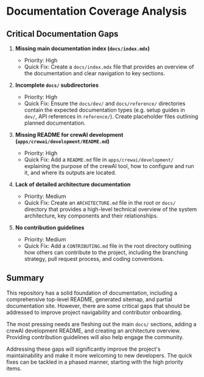 # Documentation Coverage Analysis

## Critical Documentation Gaps

1. **Missing main documentation index (`docs/index.mdx`)**

   - Priority: High
   - Quick Fix: Create a `docs/index.mdx` file that provides an overview of the documentation and clear navigation to key sections.

2. **Incomplete `docs/` subdirectories**

   - Priority: High
   - Quick Fix: Ensure the `docs/dev/` and `docs/reference/` directories contain the expected documentation types (e.g. setup guides in `dev/`, API references in `reference/`). Create placeholder files outlining planned documentation.

3. **Missing README for crewAI development (`apps/crewai/development/README.md`)**

   - Priority: High
   - Quick Fix: Add a `README.md` file in `apps/crewai/development/` explaining the purpose of the crewAI tool, how to configure and run it, and where its outputs are located.

4. **Lack of detailed architecture documentation**

   - Priority: Medium
   - Quick Fix: Create an `ARCHITECTURE.md` file in the root or `docs/` directory that provides a high-level technical overview of the system architecture, key components and their relationships.

5. **No contribution guidelines**
   - Priority: Medium
   - Quick Fix: Add a `CONTRIBUTING.md` file in the root directory outlining how others can contribute to the project, including the branching strategy, pull request process, and coding conventions.

## Summary

This repository has a solid foundation of documentation, including a comprehensive top-level README, generated sitemap, and partial documentation site. However, there are some critical gaps that should be addressed to improve project navigability and contributor onboarding.

The most pressing needs are fleshing out the main `docs/` sections, adding a crewAI development README, and creating an architecture overview. Providing contribution guidelines will also help engage the community.

Addressing these gaps will significantly improve the project's maintainability and make it more welcoming to new developers. The quick fixes can be tackled in a phased manner, starting with the high priority items.
